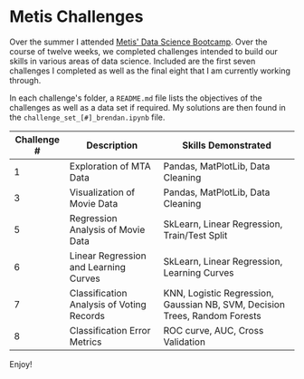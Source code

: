 # Metis Challenges

Over the summer I attended [Metis' Data Science Bootcamp](http://www.thisismetis.com/data-science-bootcamps "Metis' Bootcamp Page"). Over the course of twelve weeks, we completed challenges intended to build our skills in various areas of data science. 
Included are the first seven challenges I completed as well as the final eight that I am currently working through.

In each challenge's folder, a `README.md` file lists the objectives of the challenges as well as a data set if required. 
My solutions are then found in the `challenge_set_[#]_brendan.ipynb` file.

| Challenge # | Description                                | Skills Demonstrated                                                        |
| ----------- | ------------------------------------------ | -------------------------------------------------------------------------- |
| 1           | Exploration of MTA Data                    | Pandas, MatPlotLib, Data Cleaning                                          |
| 3           | Visualization of Movie Data                | Pandas, MatPlotLib, Data Cleaning                                          |
| 5           | Regression Analysis of Movie Data          | SkLearn, Linear Regression, Train/Test Split                               |
| 6           | Linear Regression and Learning Curves      | SkLearn, Linear Regression, Learning Curves                                |
| 7           | Classification Analysis of Voting Records  | KNN, Logistic Regression, Gaussian NB, SVM, Decision Trees, Random Forests |
| 8           | Classification Error Metrics               | ROC curve, AUC, Cross Validation                                           |


Enjoy!
